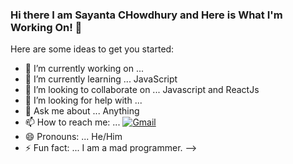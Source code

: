 ### Hi there I am Sayanta CHowdhury and Here is What I'm Working On! 👋


Here are some ideas to get you started:

- 🔭 I’m currently working on ... 
- 🌱 I’m currently learning ... JavaScript
- 👯 I’m looking to collaborate on ... Javascript and ReactJs
- 🤔 I’m looking for help with ... 
- 💬 Ask me about ... Anything
- 📫 How to reach me: ... [![Gmail](https://img.shields.io/badge/%20-Send%20Mail-black?color=14171A&labelColor=ef5350&logo=gmail&logoColor=ffffff)](mailto:sayanta28@gmail.com)
- 😄 Pronouns: ... He/Him
- ⚡ Fun fact: ... I am a mad programmer.
-->

<!--
**sayanta28/sayanta28** is a ✨ _special_ ✨ repository because its `README.md` (this file) appears on your GitHub profile.

